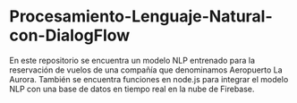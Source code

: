 # Procesamiento-Lenguaje-Natural-con-DialogFlow
En este repositorio se encuentra un modelo NLP entrenado para la reservación de vuelos de una compañía que denominamos Aeropuerto La Aurora. También se encuentra funciones en node.js para integrar el modelo NLP con una base de datos en tiempo real en la nube de Firebase.
